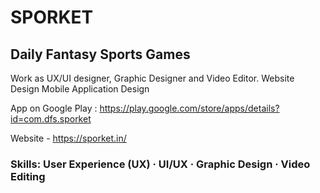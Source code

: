# SPORKET 
## Daily Fantasy Sports Games

Work as UX/UI designer, Graphic Designer and Video Editor.
Website Design 
Mobile Application Design

App on Google Play : 
https://play.google.com/store/apps/details?id=com.dfs.sporket

Website -
https://sporket.in/

### Skills: User Experience (UX) · UI/UX · Graphic Design · Video Editing
